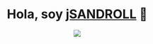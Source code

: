 
<div align="center">
<h1 align="center">Hola, soy <a href="https://">jSANDROLL</a> 👋</h1>
<p align="center">
  <a href="https://github.com/DenverCoder1/readme-typing-svg"><img src="https://readme-typing-svg.herokuapp.com?font=Time+New+Roman&color=cyan&size=25&center=true&vCenter=true&width=600&height=100&lines=Ingeniero+en+Sistemas;+Especialista+en+el+area+de+Ciencias+Informáticas;Desarrollador+Backend/Front-End;ProActivo/Investigador¡¡¡"></a>
</p>
</div>

